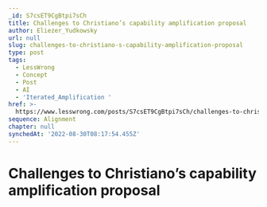 ```yaml
---
_id: S7csET9CgBtpi7sCh
title: Challenges to Christiano’s capability amplification proposal
author: Eliezer_Yudkowsky
url: null
slug: challenges-to-christiano-s-capability-amplification-proposal
type: post
tags:
  - LessWrong
  - Concept
  - Post
  - AI
  - 'Iterated_Amplification '
href: >-
  https://www.lesswrong.com/posts/S7csET9CgBtpi7sCh/challenges-to-christiano-s-capability-amplification-proposal
sequence: Alignment
chapter: null
synchedAt: '2022-08-30T08:17:54.455Z'
---
```

# Challenges to Christiano’s capability amplification proposal

